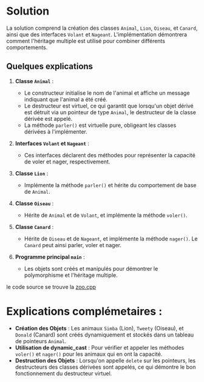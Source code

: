 
# Solution

La solution comprend la création des classes `Animal`, `Lion`, `Oiseau`, et `Canard`, ainsi que des interfaces `Volant` et `Nageant`. L'implémentation démontrera comment l'héritage multiple est utilisé pour combiner différents comportements.

## Quelques explications
1. **Classe `Animal`** :
   - Le constructeur initialise le nom de l'animal et affiche un message indiquant que l'animal a été créé.
   - Le destructeur est virtuel, ce qui garantit que lorsqu'un objet dérivé est détruit via un pointeur de type `Animal`, le destructeur de la classe dérivée est appelé.
   - La méthode `parler()` est virtuelle pure, obligeant les classes dérivées à l'implémenter.

2. **Interfaces `Volant` et `Nageant`** :
   - Ces interfaces déclarent des méthodes pour représenter la capacité de voler et nager, respectivement.

3. **Classe `Lion`** :
   - Implémente la méthode `parler()` et hérite du comportement de base de `Animal`.

4. **Classe `Oiseau`** :
   - Hérite de `Animal` et de `Volant`, et implémente la méthode `voler()`.

5. **Classe `Canard`** :
   - Hérite de `Oiseau` et de `Nageant`, et implémente la méthode `nager()`. Le `Canard` peut ainsi parler, voler et nager.

6. **Programme principal `main`** :
   - Les objets sont créés et manipulés pour démontrer le polymorphisme et l'héritage multiple.

le code source se trouve la [zoo.cpp](./zoo.cpp)

# Explications complémetaires :

- **Création des Objets** : Les animaux `Simba` (Lion), `Tweety` (Oiseau), et `Donald` (Canard) sont créés dynamiquement et stockés dans un tableau de pointeurs `Animal`.
- **Utilisation de dynamic_cast** : Pour vérifier et appeler les méthodes `voler()` et `nager()` pour les animaux qui en ont la capacité.
- **Destruction des Objets** : Lorsqu'on appelle `delete` sur les pointeurs, les destructeurs des classes dérivées sont appelés, ce qui démontre le bon fonctionnement du destructeur virtuel.
